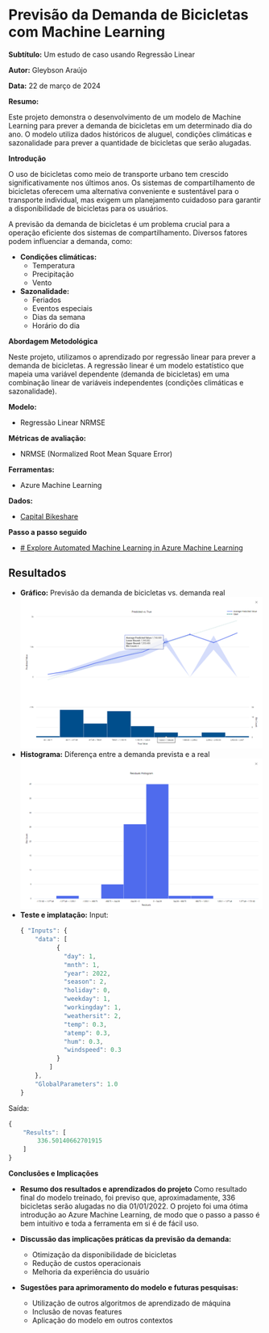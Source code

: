 # Previsão da Demanda de Bicicletas com Machine Learning

**Subtítulo:** Um estudo de caso usando Regressão Linear

**Autor:** Gleybson Araújo

**Data:** 22 de março de 2024

**Resumo:**

Este projeto demonstra o desenvolvimento de um modelo de Machine Learning para prever a demanda de bicicletas em um determinado dia do ano. O modelo utiliza dados históricos de aluguel, condições climáticas e sazonalidade para prever a quantidade de bicicletas que serão alugadas.

**Introdução**

O uso de bicicletas como meio de transporte urbano tem crescido significativamente nos últimos anos. Os sistemas de compartilhamento de bicicletas oferecem uma alternativa conveniente e sustentável para o transporte individual, mas exigem um planejamento cuidadoso para garantir a disponibilidade de bicicletas para os usuários.

A previsão da demanda de bicicletas é um problema crucial para a operação eficiente dos sistemas de compartilhamento. Diversos fatores podem influenciar a demanda, como:

-   **Condições climáticas:**
    -   Temperatura
    -   Precipitação
    -   Vento
-   **Sazonalidade:**
    -   Feriados
    -   Eventos especiais
    -   Dias da semana
    -   Horário do dia

**Abordagem Metodológica**

Neste projeto, utilizamos o aprendizado por regressão linear para prever a demanda de bicicletas. A regressão linear é um modelo estatístico que mapeia uma variável dependente (demanda de bicicletas) em uma combinação linear de variáveis independentes (condições climáticas e sazonalidade).

**Modelo:**

-   Regressão Linear NRMSE

**Métricas de avaliação:**
- NRMSE (Normalized Root Mean Square Error)

**Ferramentas:**

-  Azure Machine Learning

**Dados:**

-  [Capital Bikeshare](https://capitalbikeshare.com/system-data)

**Passo a passo seguido**
- [# Explore Automated Machine Learning in Azure Machine Learning](https://microsoftlearning.github.io/mslearn-ai-fundamentals/Instructions/Labs/01-machine-learning.html)


**Resultados**
-

-   **Gráfico:**  Previsão da demanda de bicicletas vs. demanda real
		<img src="/Imagens/predict_true.png">
-   **Histograma:**  Diferença entre a demanda prevista e a real
		<img src="/Imagens/residuals.png">
-   **Teste e implatação:**
    Input:
    ```javascript
    { "Inputs": { 
	    "data": [ 
			  { 
			    "day": 1, 
			    "mnth": 1, 
			    "year": 2022, 
			    "season": 2, 
			    "holiday": 0, 
			    "weekday": 1, 
			    "workingday": 1, 
			    "weathersit": 2, 
			    "temp": 0.3, 
			    "atemp": 0.3, 
			    "hum": 0.3, 
			    "windspeed": 0.3 
			  } 
		    ] 
	    }, 
	    "GlobalParameters": 1.0 
    }
    ```
Saída: 
```javascript
{ 
	"Results": [ 
		336.50140662701915 
	] 
}
```
**Conclusões e Implicações**

-   **Resumo dos resultados e aprendizados do projeto**
Como resultado final do modelo treinado, foi previso que, aproximadamente, 336 bicicletas serão alugadas no dia 01/01/2022. 
O projeto foi uma ótima introdução ao Azure Machine Learning, de modo que o passo a passo é bem intuitivo e toda a ferramenta em si é de fácil uso.
	
-   **Discussão das implicações práticas da previsão da demanda:**
    -   Otimização da disponibilidade de bicicletas
    -   Redução de custos operacionais
    -   Melhoria da experiência do usuário
-   **Sugestões para aprimoramento do modelo e futuras pesquisas:**
    -   Utilização de outros algoritmos de aprendizado de máquina
    -   Inclusão de novas features
    -   Aplicação do modelo em outros contextos
